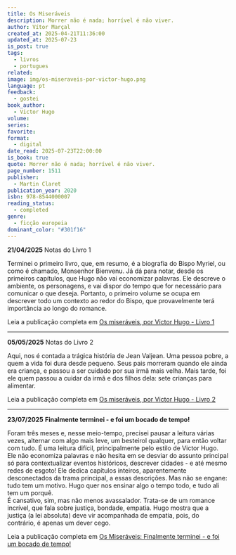 ```yaml
---
title: Os Miseráveis
description: Morrer não é nada; horrível é não viver.
author: Vítor Marçal
created_at: 2025-04-21T11:36:00
updated_at: 2025-07-23
is_post: true
tags:
  - livros
  - portugues
related: 
image: img/os-miseraveis-por-victor-hugo.png
language: pt
feedback:
  - gostei
book_author:
  - Victor Hugo
volume: 
series: 
favorite: 
format:
  - digital
date_read: 2025-07-23T22:00:00
is_book: true
quote: Morrer não é nada; horrível é não viver.
page_number: 1511
publisher:
  - Martin Claret
publication_year: 2020
isbn: 978-8544000007
reading_status:
  - completed
genre:
  - ficção europeia
dominant_color: "#301f16"
---
```

**21/04/2025** Notas do Livro 1

Terminei o primeiro livro, que, em resumo, é a biografia do Bispo Myriel, ou como é chamado, Monsenhor Bienvenu. Já dá para notar, desde os primeiros capítulos, que Hugo não vai economizar palavras. Ele descreve o ambiente, os personagens, e vai dispor do tempo que for necessário para comunicar o que deseja. Portanto, o primeiro volume se ocupa em descrever todo um contexto ao redor do Bispo, que provavelmente terá importância ao longo do romance.

Leia a publicação completa em [Os miseráveis, por Victor Hugo - Livro 1](https://www.marcal.dev/leituras/os-miseraveis-por-victor-hugo-livro-1)

---
**05/05/2025** Notas do Livro 2

Aqui, nos é contada a trágica história de Jean Valjean. Uma pessoa pobre, a quem a vida foi dura desde pequeno. Seus pais morreram quando ele ainda era criança, e passou a ser cuidado por sua irmã mais velha. Mais tarde, foi ele quem passou a cuidar da irmã e dos filhos dela: sete crianças para alimentar.

Leia a publicação completa em  [Os miseráveis, por Victor Hugo - Livro 2](https://www.marcal.dev/leituras/os-miseraveis-por-victor-hugo-livro-2)

---
**23/07/2025** **Finalmente terminei - e foi um bocado de tempo!**

Foram três meses e, nesse meio-tempo, precisei pausar a leitura várias vezes, alternar com algo mais leve, um besteirol qualquer, para então voltar com tudo. É uma leitura difícil, principalmente pelo estilo de Victor Hugo. Ele não economiza palavras e não hesita em se desviar do assunto principal só para contextualizar eventos históricos, descrever cidades - e até mesmo redes de esgoto! Ele dedica capítulos inteiros, aparentemente desconectados da trama principal, a essas descrições. Mas não se engane: tudo tem um motivo. Hugo quer nos ensinar algo o tempo todo, e tudo ali tem um porquê.  
É cansativo, sim, mas não menos avassalador. Trata-se de um romance incrível, que fala sobre justiça, bondade, empatia. Hugo mostra que a justiça (a lei absoluta) deve vir acompanhada de empatia, pois, do contrário, é apenas um dever cego.

Leia a publicação completa em  [Os Miseráveis: Finalmente terminei - e foi um bocado de tempo!](https://www.marcal.dev/leituras/os-miseraveis-finalmente-terminei)